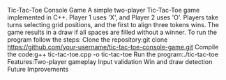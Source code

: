 Tic-Tac-Toe Console Game
A simple two-player Tic-Tac-Toe game implemented in C++. Player 1 uses 'X', and Player 2 uses 'O'. Players take turns selecting grid positions, and the first to align three tokens wins. The game results in a draw if all spaces are filled without a winner.
To run the program follow the steps:
Clone the repository:git clone https://github.com/your-username/tic-tac-toe-console-game.git
Compile the code:g++ tic-tac-toe.cpp -o tic-tac-toe
Run the program:./tic-tac-toe
Features:Two-player gameplay
        Input validation
        Win and draw detection
        Future Improvements
     
